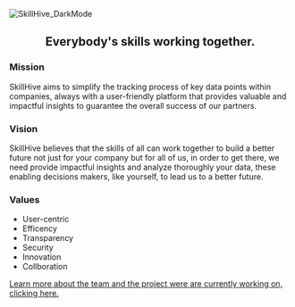 ![SkillHive_DarkMode](https://github.com/moraleslc/SkillHive/blob/main/Logos/2xSkillHive_DarkMode.png?raw=true)

<h2 align="center">
    Everybody's skills working together.
</h2>

<h3>Mission</h3>
<p>
SkillHive aims to simplify the tracking process of  key data points within companies, always with a user-friendly platform that provides valuable and impactful insights to guarantee the overall success of our partners.
</p>


<h3>Vision</h3>
<p>
SkillHive believes that the skills of all can work together to build a better future not just for your company but for all of us, in order to get there, we need provide impactful insights and analyze thoroughly your data, these enabling decisions makers, like yourself, to lead us to a better future.
</p>

<h3>Values</h3>
<ul>
  <li>User-centric</li>
  <li>Efficency</li>
  <li>Transparency</li>
  <li>Security</li>
  <li>Innovation</li>
  <li>Collboration</li>
</ul>

<a href="https://github.com/moraleslc/SkillHive/blob/main/Presentation/departmentPresentation_team11.pdf" align="center">
    Learn more about the team and the project were are currently working on, clicking here.
</a>